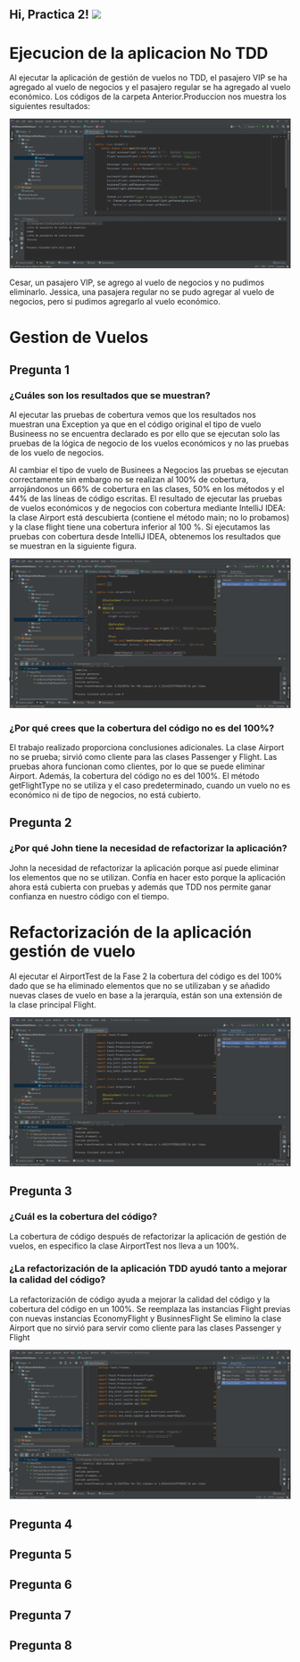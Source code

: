 <h2> Hi, Practica 2! <img src="https://i.imgur.com/jbvlrax.gif" width="50"></h2>

<!--# Fase 0-->
# Ejecucion de la aplicacion No TDD

Al ejecutar la aplicación  de gestión de vuelos no TDD, el pasajero VIP se ha agregado al vuelo de negocios y el pasajero regular se ha agregado al vuelo económico.
Los códigos de la carpeta Anterior.Produccion nos muestra los siguientes resultados:

<img src="https://github.com/CarlosMoscol/Practica2PDD/blob/master/PruebasImagenes/Fase0.png">

Cesar, un pasajero VIP, se agrego al vuelo de negocios y no pudimos eliminarlo.
Jessica, una pasajera regular no se pudo agregar al vuelo de negocios, pero si pudimos agregarlo al vuelo económico.

<!--# Fase 1-->
# Gestion de Vuelos
## Pregunta 1
### ¿Cuáles son los resultados que se muestran?

Al ejecutar las pruebas de cobertura vemos que los resultados nos muestran una Exception ya que en el código original el tipo de vuelo Busineess no se encuentra declarado es por ello que se ejecutan solo las pruebas de la lógica de negocio de los vuelos económicos y no las pruebas de los vuelo de negocios.

Al cambiar el tipo de vuelo de Businees a Negocios las pruebas se ejecutan correctamente sin embargo no se realizan al 100% de cobertura, arrojándonos un 66% de cobertura en las clases, 50% en los métodos y el 44% de las líneas de código escritas.
El resultado de ejecutar las pruebas de vuelos económicos y de negocios con cobertura mediante IntelliJ IDEA: la clase Airport está descubierta (contiene el método main; no lo probamos) y la clase flight tiene una cobertura inferior al 100 %.
Si ejecutamos las pruebas con cobertura desde IntelliJ IDEA, obtenemos los resultados que se muestran en la siguiente figura.

<img src="https://github.com/CarlosMoscol/Practica2PDD/blob/master/PruebasImagenes/Fase1.png">

### ¿Por qué crees que la cobertura del código no es del 100%?

El trabajo realizado proporciona conclusiones adicionales. La clase Airport no se prueba; sirvió como cliente para las clases Passenger y Flight. Las pruebas ahora funcionan como clientes, por lo que se puede eliminar Airport. Además, la cobertura del código no es del 100%. El método getFlightType no se utiliza y el caso predeterminado, cuando un vuelo no es económico ni de tipo de negocios, no está cubierto. 

## Pregunta 2
### ¿Por qué John tiene la necesidad de refactorizar la aplicación?

John la necesidad de refactorizar la aplicación porque así puede eliminar los elementos que no se utilizan. Confía en hacer esto porque la aplicación ahora está cubierta con pruebas y además que TDD nos permite ganar confianza en nuestro código con el tiempo.

<!--# Fase 2-->

# Refactorización de la aplicación gestión de vuelo

Al ejecutar el AirportTest de la Fase 2 la cobertura del código es del 100% dado que se ha eliminado elementos que no se utilizaban y se añadido nuevas clases de vuelo en base a la jerarquía, están son una extensión de la clase principal Flight.

<img src="https://github.com/CarlosMoscol/Practica2PDD/blob/master/PruebasImagenes/Fase2.png">

## Pregunta 3

### ¿Cuál es la cobertura del código?

La cobertura de código después de refactorizar la aplicación de gestión de vuelos, en especifico la clase AirportTest nos lleva a un 100%.

### ¿La refactorización de la aplicación TDD ayudó tanto a mejorar la calidad del código?

La refactorización de código ayuda a mejorar la calidad del código y la cobertura del código en un 100%.
Se reemplaza las instancias Flight previas con nuevas instancias EconomyFlight y BusinnesFlight
Se elimino la clase Airport que no sirvió para servir como cliente para las clases Passenger y Flight

<!--# Fase 3-->
<img src="https://github.com/CarlosMoscol/Practica2PDD/blob/master/PruebasImagenes/Fase3.png">


## Pregunta 4

## Pregunta 5

## Pregunta 6

## Pregunta 7

## Pregunta 8


